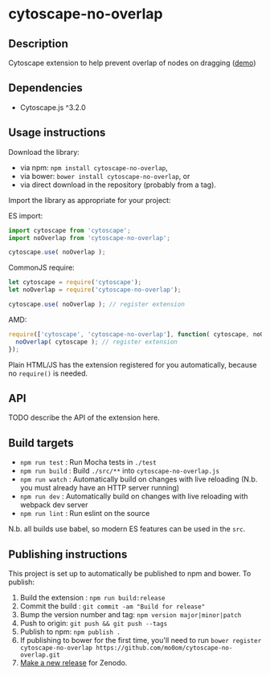cytoscape-no-overlap
================================================================================


## Description

Cytoscape extension to help prevent overlap of nodes on dragging ([demo](https://mo0om.github.io/cytoscape-no-overlap))

## Dependencies

 * Cytoscape.js ^3.2.0


## Usage instructions

Download the library:
 * via npm: `npm install cytoscape-no-overlap`,
 * via bower: `bower install cytoscape-no-overlap`, or
 * via direct download in the repository (probably from a tag).

Import the library as appropriate for your project:

ES import:

```js
import cytoscape from 'cytoscape';
import noOverlap from 'cytoscape-no-overlap';

cytoscape.use( noOverlap );
```

CommonJS require:

```js
let cytoscape = require('cytoscape');
let noOverlap = require('cytoscape-no-overlap');

cytoscape.use( noOverlap ); // register extension
```

AMD:

```js
require(['cytoscape', 'cytoscape-no-overlap'], function( cytoscape, noOverlap ){
  noOverlap( cytoscape ); // register extension
});
```

Plain HTML/JS has the extension registered for you automatically, because no `require()` is needed.


## API

TODO describe the API of the extension here.


## Build targets

* `npm run test` : Run Mocha tests in `./test`
* `npm run build` : Build `./src/**` into `cytoscape-no-overlap.js`
* `npm run watch` : Automatically build on changes with live reloading (N.b. you must already have an HTTP server running)
* `npm run dev` : Automatically build on changes with live reloading with webpack dev server
* `npm run lint` : Run eslint on the source

N.b. all builds use babel, so modern ES features can be used in the `src`.


## Publishing instructions

This project is set up to automatically be published to npm and bower.  To publish:

1. Build the extension : `npm run build:release`
1. Commit the build : `git commit -am "Build for release"`
1. Bump the version number and tag: `npm version major|minor|patch`
1. Push to origin: `git push && git push --tags`
1. Publish to npm: `npm publish .`
1. If publishing to bower for the first time, you'll need to run `bower register cytoscape-no-overlap https://github.com/mo0om/cytoscape-no-overlap.git`
1. [Make a new release](https://github.com/mo0om/cytoscape-no-overlap/releases/new) for Zenodo.
